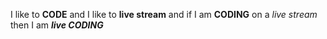I like to **CODE** and I like to __live stream__ and if I am **CODING** on a *live stream* then I am __*live CODING*__ 

